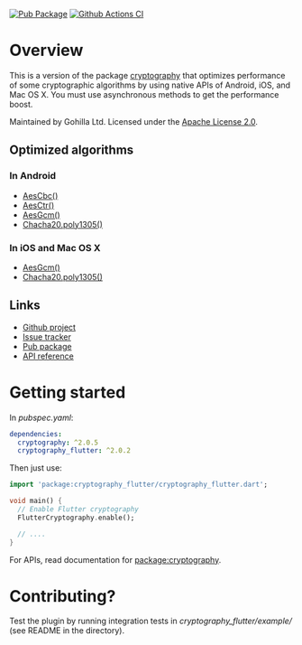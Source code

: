 [![Pub Package](https://img.shields.io/pub/v/cryptography_flutter.svg)](https://pub.dev/packages/cryptography_flutter)
[![Github Actions CI](https://github.com/dint-dev/cryptography/workflows/Dart%20CI/badge.svg)](https://github.com/dint-dev/cryptography/actions?query=workflow%3A%22Dart+CI%22)

# Overview

This is a version of the package [cryptography](https://pub.dev/packages/cryptography) that
optimizes performance of some cryptographic algorithms by using native APIs of Android, iOS, and
Mac OS X. You must use asynchronous methods to get the performance boost.

Maintained by Gohilla Ltd. Licensed under the [Apache License 2.0](LICENSE).

## Optimized algorithms
### In Android
  * [AesCbc()](https://pub.dev/documentation/cryptography/latest/cryptography/AesCbc-class.html)
  * [AesCtr()](https://pub.dev/documentation/cryptography/latest/cryptography/AesCtr-class.html)
  * [AesGcm()](https://pub.dev/documentation/cryptography/latest/cryptography/AesGcm-class.html)
  * [Chacha20.poly1305()](https://pub.dev/documentation/cryptography/latest/cryptography/Chacha20-class.html)

### In iOS and Mac OS X
  * [AesGcm()](https://pub.dev/documentation/cryptography/latest/cryptography/AesGcm-class.html)
  * [Chacha20.poly1305()](https://pub.dev/documentation/cryptography/latest/cryptography/Chacha20-class.html)

## Links
  * [Github project](https://github.com/dint-dev/cryptography)
  * [Issue tracker](https://github.com/dint-dev/cryptography/issues)
  * [Pub package](https://pub.dev/packages/cryptography_flutter)
  * [API reference](https://pub.dev/documentation/cryptography_flutter/latest/)

# Getting started
In _pubspec.yaml_:
```yaml
dependencies:
  cryptography: ^2.0.5
  cryptography_flutter: ^2.0.2
```

Then just use:
```dart
import 'package:cryptography_flutter/cryptography_flutter.dart';

void main() {
  // Enable Flutter cryptography
  FlutterCryptography.enable();

  // ....
}
```

For APIs, read documentation for [package:cryptography](https://pub.dev/packages/cryptography).

# Contributing?
Test the plugin by running integration tests in
_cryptography_flutter/example/_ (see README in the directory).